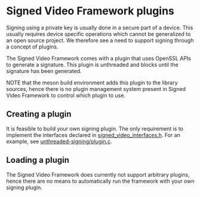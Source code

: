 # Signed Video Framework plugins

Signing using a private key is usually done in a secure part of a device. This usually requires device specific operations which cannot be generalized to an open source project. We therefore see a need to support signing through a concept of plugins.

The Signed Video Framework comes with a plugin that uses OpenSSL APIs to generate a signature. This plugin is unthreaded and blocks until the signature has been generated.

NOTE that the meson build environment adds this plugin to the library sources, hence there is no plugin management system present in Signed Video Framework to control which plugin to use.

## Creating a plugin

It is feasible to build your own signing plugin. The only requirement is to implement the interfaces declared in [signed_video_interfaces.h](../src/includes/signed_video_interfaces.h). For an example, see [unthreaded-signing/plugin.c](./unthreaded-signing/plugin.c).

## Loading a plugin

The Signed Video Framework does currently not support arbitrary plugins, hence there are no means to automatically run the framework with your own signing plugin.
